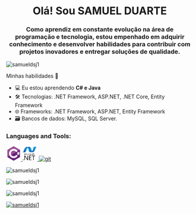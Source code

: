 <h1 align="center"> Olá! Sou SAMUEL DUARTE </h1>
<h3 align="center">Como aprendiz em constante evolução na área de programação e tecnologia, estou empenhado em adquirir conhecimento e desenvolver habilidades para contribuir com projetos inovadores e entregar soluções de qualidade.</h3>

<p align="left"> <img src="https://komarev.com/ghpvc/?username=samueldsj1&label=Visualiza%C3%A7%C3%B5es&color=fbda04&style=plastic" alt="samueldsj1 " /> </p>

Minhas habilidades 🚀<br>
- 💻 Eu estou aprendendo **C# e Java**
- 🛠️ Tecnologias: .NET Framework, ASP.NET, .NET Core, Entity Framework <br>
- 🌐 Frameworks: .NET Framework, ASP.NET, Entity Framework <br>
- 🗃️ Bancos de dados: MySQL, SQL Server.

<h3 align="left">Languages and Tools:</h3>

<p align="left">
  <a href="https://www.w3schools.com/cs/" target="_blank" rel="noreferrer">
    <img src="https://raw.githubusercontent.com/devicons/devicon/master/icons/csharp/csharp-original.svg" alt="csharp" width="40" height="40"/>
  </a>
  <a href="https://dotnet.microsoft.com/" target="_blank" rel="noreferrer">
    <img src="https://raw.githubusercontent.com/devicons/devicon/master/icons/dot-net/dot-net-original-wordmark.svg" alt="dotnet" width="40" height="40"/>
  </a>
  <a href="https://git-scm.com/" target="_blank" rel="noreferrer">
    <img src="https://www.vectorlogo.zone/logos/git-scm/git-scm-icon.svg" alt="git" width="40" height="40"/>
  </a>
</p>

<p align="left">
  <img src="https://github-readme-stats.vercel.app/api/top-langs/?username=samueldsj1&layout=compact&langs_count=8&theme=dark&hide_border=true" alt="samueldsj1" />
</p>
  
<p align="rigth">
  <img src="https://github-readme-stats.vercel.app/api?username=samueldsj1&show_icons=true&theme=dark&title_color=64f702&text_color=1fc72a&hide_border=true&locale=pt-br" alt="samueldsj1" />
</p>
  
<p align="left">
  <img src="https://github-readme-streak-stats.herokuapp.com/?user=samueldsj1&theme=dark&hide_border=true" alt="samueldsj1" />
</p>

<p align="left">
  <a href="https://github.com/ryo-ma/github-profile-trophy">
    <img src="https://github-profile-trophy.vercel.app/?username=samueldsj1&theme=onedark" alt="samueldsj1" />
  </a>
</p>

